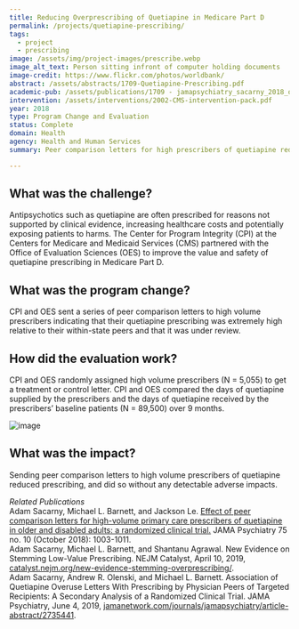 ```yaml
---
title: Reducing Overprescribing of Quetiapine in Medicare Part D
permalink: /projects/quetiapine-prescribing/
tags: 
  - project
  - prescribing
image: /assets/img/project-images/prescribe.webp
image_alt_text: Person sitting infront of computer holding documents
image-credit: https://www.flickr.com/photos/worldbank/
abstract: /assets/abstracts/1709-Quetiapine-Prescribing.pdf
academic-pub: /assets/publications/1709 - jamapsychiatry_sacarny_2018_oi_180047.pdf
intervention: /assets/interventions/2002-CMS-intervention-pack.pdf
year: 2018
type: Program Change and Evaluation
status: Complete
domain: Health
agency: Health and Human Services
summary: Peer comparison letters for high prescribers of quetiapine reduce prescription volume and improve guideline conformity of prescription fills.

---
```

## What was the challenge?

Antipsychotics such as quetiapine are often prescribed for reasons not supported by clinical evidence, increasing healthcare costs and potentially exposing patients to harms. The Center for Program Integrity (CPI) at the Centers for Medicare and Medicaid Services (CMS) partnered with the Office of Evaluation Sciences (OES) to improve the value and safety of quetiapine prescribing in Medicare Part D.


## What was the program change?

CPI and OES sent a series of peer comparison letters to high volume prescribers indicating that their quetiapine prescribing was extremely high relative to their within-state peers and that it was under review.

## How did the evaluation work?

CPI and OES randomly assigned high volume prescribers (N = 5,055) to get a treatment or control letter. CPI and OES compared the days of quetiapine supplied by the prescribers and the days of quetiapine received by the prescribers’ baseline patients (N = 89,500) over 9 months.

![image]({{site.baseurl}}/assets/img/project-images/1709-graph.webp)

## What was the impact?

Sending peer comparison letters to high volume prescribers of quetiapine reduced prescribing, and did so without any detectable adverse impacts.

<i> Related Publications</i>
<br>
Adam Sacarny, Michael L. Barnett, and Jackson Le. <a href="https://pubmed.ncbi.nlm.nih.gov/30073273/">Effect of peer comparison letters for high-volume primary care prescribers of quetiapine in older and disabled adults: a randomized clinical trial.</a> JAMA Psychiatry 75 no. 10 (October 2018): 1003-1011.
<br>
Adam Sacarny, Michael L. Barnett, and Shantanu Agrawal. New Evidence on Stemming Low-Value Prescribing. NEJM Catalyst, April 10, 2019, <a href="https://catalyst.nejm.org/new-evidence-stemming-overprescribing/">catalyst.nejm.org/new-evidence-stemming-overprescribing/</a>.
<br>
Adam Sacarny, Andrew R. Olenski, and Michael L. Barnett. Association of Quetiapine Overuse Letters With Prescribing by Physician Peers of Targeted Recipients: A Secondary Analysis of a Randomized Clinical Trial. JAMA Psychiatry, June 4, 2019, <a href="https://jamanetwork.com/journals/jamapsychiatry/article-abstract/2735441?resultClick=1">jamanetwork.com/journals/jamapsychiatry/article-abstract/2735441</a>.
